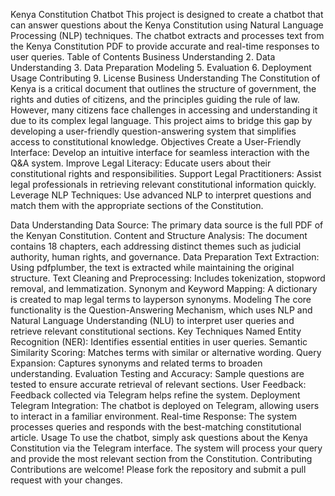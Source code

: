 Kenya Constitution Chatbot
This project is designed to create a chatbot that can answer questions about the Kenya Constitution using Natural Language Processing (NLP) techniques. The chatbot extracts and processes text from the Kenya Constitution PDF to provide accurate and real-time responses to user queries.
Table of Contents
Business Understanding
2. Data Understanding
3. Data Preparation
Modeling
5. Evaluation
6. Deployment
Usage
Contributing
9. License
Business Understanding
The Constitution of Kenya is a critical document that outlines the structure of government, the rights and duties of citizens, and the principles guiding the rule of law. However, many citizens face challenges in accessing and understanding it due to its complex legal language. This project aims to bridge this gap by developing a user-friendly question-answering system that simplifies access to constitutional knowledge.
Objectives
Create a User-Friendly Interface: Develop an intuitive interface for seamless interaction with the Q&A system.
Improve Legal Literacy: Educate users about their constitutional rights and responsibilities.
Support Legal Practitioners: Assist legal professionals in retrieving relevant constitutional information quickly.
Leverage NLP Techniques: Use advanced NLP to interpret questions and match them with the appropriate sections of the Constitution.

Data Understanding
Data Source: The primary data source is the full PDF of the Kenyan Constitution.
Content and Structure Analysis: The document contains 18 chapters, each addressing distinct themes such as judicial authority, human rights, and governance.
Data Preparation
Text Extraction: Using pdfplumber, the text is extracted while maintaining the original structure.
Text Cleaning and Preprocessing: Includes tokenization, stopword removal, and lemmatization.
Synonym and Keyword Mapping: A dictionary is created to map legal terms to layperson synonyms.
Modeling
The core functionality is the Question-Answering Mechanism, which uses NLP and Natural Language Understanding (NLU) to interpret user queries and retrieve relevant constitutional sections.
Key Techniques
Named Entity Recognition (NER): Identifies essential entities in user queries.
Semantic Similarity Scoring: Matches terms with similar or alternative wording.
Query Expansion: Captures synonyms and related terms to broaden understanding.
Evaluation
Testing and Accuracy: Sample questions are tested to ensure accurate retrieval of relevant sections.
User Feedback: Feedback collected via Telegram helps refine the system.
Deployment
Telegram Integration: The chatbot is deployed on Telegram, allowing users to interact in a familiar environment.
Real-time Response: The system processes queries and responds with the best-matching constitutional article.
Usage
To use the chatbot, simply ask questions about the Kenya Constitution via the Telegram interface. The system will process your query and provide the most relevant section from the Constitution.
Contributing
Contributions are welcome! Please fork the repository and submit a pull request with your changes.